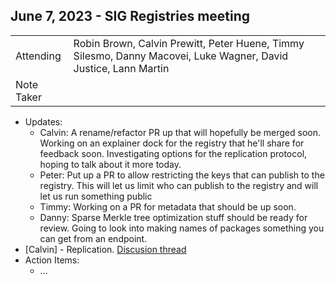 ## June 7, 2023 - SIG Registries meeting

|          |      | 
| -------- | -------- |
| Attending  | Robin Brown, Calvin Prewitt, Peter Huene, Timmy Silesmo, Danny Macovei, Luke Wagner, David Justice, Lann Martin
| Note Taker | 

* Updates:
    * Calvin: A rename/refactor PR up that will hopefully be merged soon. Working on an explainer dock for the registry that he'll share for feedback soon. Investigating options for the replication protocol, hoping to talk about it more today.
    * Peter: Put up a PR to allow restricting the keys that can publish to the registry. This will let us limit who can publish to the registry and will let us run something public
    * Timmy: Working on a PR for metadata that should be up soon.
    * Danny: Sparse Merkle tree optimization stuff should be ready for review. Going to look into making names of packages something you can get from an endpoint.
* [Calvin] - Replication. [Discusion thread](https://github.com/bytecodealliance/registry/discussions/127)
* Action Items:
    * ...
